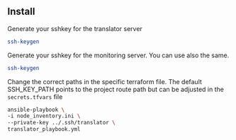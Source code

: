 ## Install

Generate your sshkey for the translator server
```bash
ssh-keygen
```

Generate your sshkey for the monitoring server. You can use also the same.
```bash
ssh-keygen
```

Change the correct paths in the specific terraform file.
The default SSH_KEY_PATH points to the project route path but can be adjusted in the `secrets.tfvars` file

```bash
ansible-playbook \
-i node_inventory.ini \
--private-key ../.ssh/translator \
translator_playbook.yml
```

